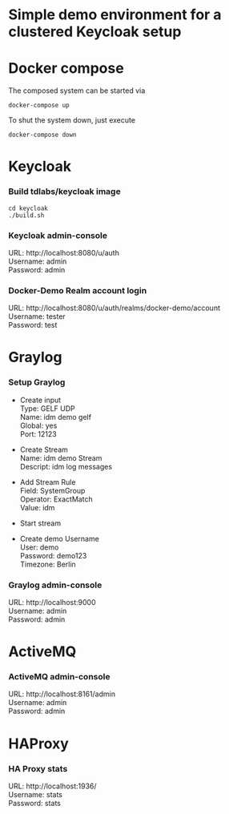 # Simple demo environment for a clustered Keycloak setup

# Docker compose

The composed system can be started via
```
docker-compose up
```

To shut the system down, just execute 
```
docker-compose down
```

# Keycloak

### Build tdlabs/keycloak image  

```
cd keycloak
./build.sh
```

### Keycloak admin-console

URL: http://localhost:8080/u/auth  
Username: admin  
Password: admin  

### Docker-Demo Realm account login

URL: http://localhost:8080/u/auth/realms/docker-demo/account  
Username: tester  
Password: test  


# Graylog

### Setup Graylog

* Create input  
Type: GELF UDP  
Name: idm demo gelf  
Global: yes  
Port: 12123  

* Create Stream  
Name: idm demo Stream  
Descript: idm log messages  

* Add Stream Rule  
Field: SystemGroup  
Operator: ExactMatch  
Value: idm  

* Start stream

* Create demo Username  
User: demo  
Password: demo123  
Timezone: Berlin  

### Graylog admin-console

URL: http://localhost:9000  
Username: admin  
Password: admin  

# ActiveMQ

### ActiveMQ admin-console

URL: http://localhost:8161/admin  
Username: admin  
Password: admin  

# HAProxy

### HA Proxy stats

URL: http://localhost:1936/  
Username: stats  
Password: stats  